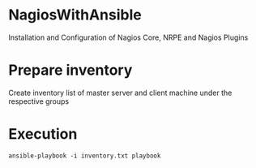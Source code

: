 # NagiosWithAnsible
Installation and Configuration of Nagios Core, NRPE and Nagios Plugins

# Prepare inventory
Create inventory list of master server and client machine under the respective groups

# Execution
```
ansible-playbook -i inventory.txt playbook
```
